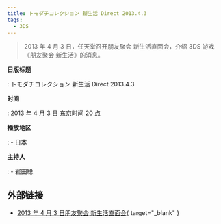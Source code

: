 ```yaml
---
title: トモダチコレクション 新生活 Direct 2013.4.3
tags:
  - 3DS
---
```


> 2013 年 4 月 3 日，任天堂召开朋友聚会 新生活直面会，介绍 3DS 游戏《朋友聚会 新生活》的消息。

**日版标题**

:   トモダチコレクション 新生活 Direct 2013.4.3

**时间**

:   2013 年 4 月 3 日 东京时间 20 点

**播放地区**

:   - 日本

**主持人**

:   - 岩田聪

## 外部链接

- [2013 年 4 月 3 日朋友聚会 新生活直面会](https://www.bilibili.com/video/BV1t64y1T7mY/){ target="_blank" }
